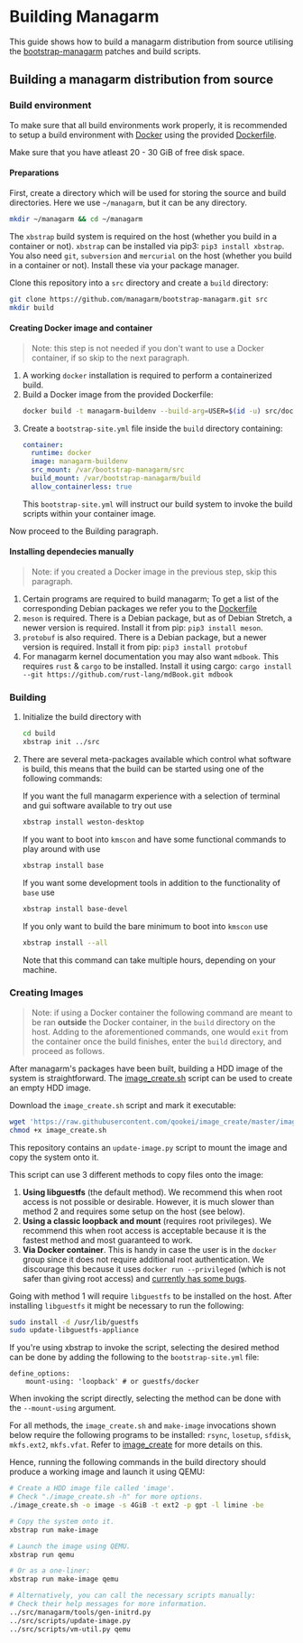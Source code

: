 # Building Managarm

This guide shows how to build a managarm distribution from source utilising the [bootstrap-managarm](https://github.com/managarm/bootstrap-managarm) patches and build scripts.

## Building a managarm distribution from source

### Build environment
To make sure that all build environments work properly, it is recommended to
setup a build environment with [Docker](https://www.docker.com/) using the
provided [Dockerfile](https://github.com/managarm/bootstrap-managarm/blob/master/docker/Dockerfile).

Make sure that you have atleast 20 - 30 GiB of free disk space.

#### Preparations
First, create a directory which will be used for storing the
source and build directories. Here we use `~/managarm`, but it can be any directory.

```sh
mkdir ~/managarm && cd ~/managarm
```

The `xbstrap` build system is required on the host (whether you build in a container or not). `xbstrap` can be installed via pip3: `pip3 install xbstrap`.
You also need `git`, `subversion` and `mercurial` on the host (whether you build in a container or not). Install these via your package manager.

Clone this repository into a `src` directory and create a `build` directory:
```bash
git clone https://github.com/managarm/bootstrap-managarm.git src
mkdir build
```

#### Creating Docker image and container
> Note: this step is not needed if you don't want to use a Docker container, if so skip to the next paragraph.

1.  A working `docker` installation is required to perform a containerized build.
2.  Build a Docker image from the provided Dockerfile:
    ```bash
    docker build -t managarm-buildenv --build-arg=USER=$(id -u) src/docker
    ```
3.  Create a `bootstrap-site.yml` file inside the `build` directory containing:
    ```yml
    container:
      runtime: docker
      image: managarm-buildenv
      src_mount: /var/bootstrap-managarm/src
      build_mount: /var/bootstrap-managarm/build
      allow_containerless: true
    ```
    This `bootstrap-site.yml` will instruct our build system to invoke the build scripts within your container image.

Now proceed to the Building paragraph.

#### Installing dependecies manually
> Note: if you created a Docker image in the previous step, skip this paragraph.
1.  Certain programs are required to build managarm; To get a list of the corresponding Debian packages we refer you to the [Dockerfile](https://github.com/managarm/bootstrap-managarm/blob/master/docker/Dockerfile)
1.  `meson` is required. There is a Debian package, but as of Debian Stretch, a newer version is required.
    Install it from pip: `pip3 install meson`.
1.  `protobuf` is also required. There is a Debian package, but a newer version is required.
    Install it from pip: `pip3 install protobuf`
1.  For managarm kernel documentation you may also want `mdbook`. This requires `rust` & `cargo` to be installed.
    Install it using cargo: `cargo install --git https://github.com/rust-lang/mdBook.git mdbook`

### Building
1.  Initialize the build directory with
    ```bash
    cd build
    xbstrap init ../src
    ```
1.  There are several meta-packages available which control what software is build, this means that the build can be started using one of the following commands:

    If you want the full managarm experience with a selection of terminal and gui software available to try out use
    ```bash
    xbstrap install weston-desktop
    ```
    If you want to boot into `kmscon` and have some functional commands to play around with use
    ```bash
    xbstrap install base
    ```
    If you want some development tools in addition to the functionality of `base` use
    ```bash
    xbstrap install base-devel
    ```
    If you only want to build the bare minimum to boot into `kmscon` use
    ```bash
    xbstrap install --all
    ```
    Note that this command can take multiple hours, depending on your machine.


### Creating Images
> Note: if using a Docker container the following command are meant to be ran **outside** the Docker container, in the `build` directory on the host. Adding to the aforementioned commands, one would `exit` from the container once the build finishes, enter the `build` directory, and proceed as follows.

After managarm's packages have been built, building a HDD image of the system
is straightforward. The [image_create.sh](https://github.com/qookei/image_create) script
can be used to create an empty HDD image.

Download the `image_create.sh` script and mark it executable:
```bash
wget 'https://raw.githubusercontent.com/qookei/image_create/master/image_create.sh'
chmod +x image_create.sh
```

This repository contains an `update-image.py` script to mount the image and copy the system onto it.

This script can use 3 different methods to copy files onto the image:
1. **Using libguestfs** (the default method). We recommend this when root access is not possible or desirable. However, it is much slower than method 2 and requires some setup on the host (see below).
2. **Using a classic loopback and mount** (requires root privileges). We recommend this when root access is acceptable because it is the fastest method and most guaranteed to work.
3. **Via Docker container**. This is handy in case the user is in the `docker` group since it does not require additional root authentication. We discourage this because it uses `docker run --privileged` (which is not safer than giving root access) and [currently has some bugs](https://github.com/managarm/bootstrap-managarm/issues/103).

Going with method 1 will require `libguestfs` to be installed on the host.
After installing `libguestfs` it might be necessary to run the following:
```bash
sudo install -d /usr/lib/guestfs
sudo update-libguestfs-appliance
```

If you're using xbstrap to invoke the script, selecting the desired method can be done by adding the following to the `bootstrap-site.yml` file:
```
define_options:
    mount-using: 'loopback' # or guestfs/docker
```

When invoking the script directly, selecting the method can be done with the `--mount-using` argument.

For all methods, the `image_create.sh` and `make-image` invocations shown below require the following programs to be installed:
`rsync`, `losetup`, `sfdisk`, `mkfs.ext2`, `mkfs.vfat`. Refer to [image_create](https://github.com/qookei/image_create#requirements) for more details on this.

Hence, running the following commands in the build directory
should produce a working image and launch it using QEMU:
```bash
# Create a HDD image file called 'image'.
# Check "./image_create.sh -h" for more options.
./image_create.sh -o image -s 4GiB -t ext2 -p gpt -l limine -be

# Copy the system onto it.
xbstrap run make-image

# Launch the image using QEMU.
xbstrap run qemu

# Or as a one-liner:
xbstrap run make-image qemu

# Alternatively, you can call the necessary scripts manually:
# Check their help messages for more information.
../src/managarm/tools/gen-initrd.py
../src/scripts/update-image.py
../src/scripts/vm-util.py qemu
```
